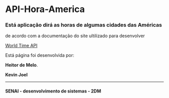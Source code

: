 # API-Hora-America
### Está aplicação dirá as horas de algumas cidades das Américas
de acordo com a documentação do site ultilizado para desenvolver

[World Time API](https://worldtimeapi.org/)

Está página foi desenvolvida por:

**Heitor de Melo**.

**Kevin Joel**

---

#### SENAI - desenvolvimento de sistemas - 2DM
